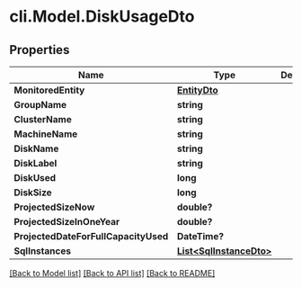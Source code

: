 # cli.Model.DiskUsageDto

## Properties

Name | Type | Description | Notes
------------ | ------------- | ------------- | -------------
**MonitoredEntity** | [**EntityDto**](EntityDto.md) |  | [optional] 
**GroupName** | **string** |  | [optional] 
**ClusterName** | **string** |  | [optional] 
**MachineName** | **string** |  | [optional] 
**DiskName** | **string** |  | [optional] 
**DiskLabel** | **string** |  | [optional] 
**DiskUsed** | **long** |  | [optional] 
**DiskSize** | **long** |  | [optional] 
**ProjectedSizeNow** | **double?** |  | [optional] 
**ProjectedSizeInOneYear** | **double?** |  | [optional] 
**ProjectedDateForFullCapacityUsed** | **DateTime?** |  | [optional] 
**SqlInstances** | [**List&lt;SqlInstanceDto&gt;**](SqlInstanceDto.md) |  | [optional] 

[[Back to Model list]](../README.md#documentation-for-models) [[Back to API list]](../README.md#documentation-for-api-endpoints) [[Back to README]](../README.md)

